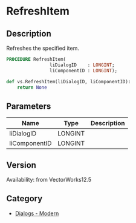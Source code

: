 # RefreshItem

## Description
Refreshes the specified item.

```pascal
PROCEDURE RefreshItem(
				liDialogID    : LONGINT;
				liComponentID : LONGINT);
```

```python
def vs.RefreshItem(liDialogID, liComponentID):
    return None
```

## Parameters
|Name|Type|Description|
|---|---|---|
|liDialogID|LONGINT|   |
|liComponentID|LONGINT|   |

## Version
Availability: from VectorWorks12.5

## Category
* [Dialogs - Modern](../Categories/Dialogs%20-%20Modern.md)
